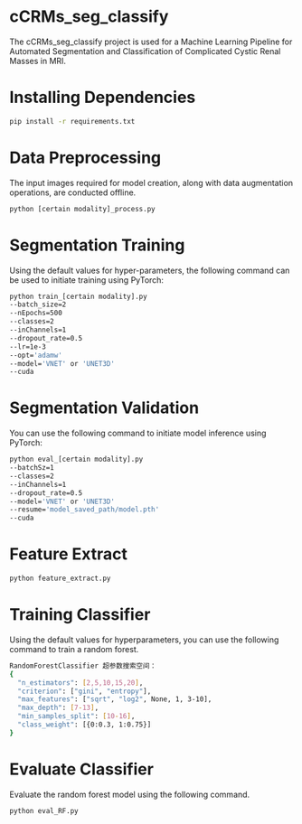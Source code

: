 # cCRMs_seg_classify
The cCRMs_seg_classify project is used for a Machine Learning Pipeline for Automated Segmentation and Classification of Complicated Cystic Renal Masses in MRI.

# Installing Dependencies
```bash
pip install -r requirements.txt
```

# Data Preprocessing
The input images required for model creation, along with data augmentation operations, are conducted offline.
```bash
python [certain modality]_process.py
```

# Segmentation Training
Using the default values for hyper-parameters, the following command can be used to initiate training using PyTorch:
```bash
python train_[certain modality].py
--batch_size=2
--nEpochs=500
--classes=2
--inChannels=1
--dropout_rate=0.5
--lr=1e-3
--opt='adamw'
--model='VNET' or 'UNET3D'
--cuda
```

# Segmentation Validation
You can use the following command to initiate model inference using PyTorch:
```bash
python eval_[certain modality].py
--batchSz=1
--classes=2
--inChannels=1
--dropout_rate=0.5
--model='VNET' or 'UNET3D'
--resume='model_saved_path/model.pth'
--cuda
```
# Feature Extract
```bash
python feature_extract.py
```
# Training Classifier
Using the default values for hyperparameters, you can use the following command to train a random forest.
```bash
RandomForestClassifier 超参数搜索空间：
{
  "n_estimators": [2,5,10,15,20],
  "criterion": ["gini", "entropy"],
  "max_features": ["sqrt", "log2", None, 1, 3-10],
  "max_depth": [7-13],
  "min_samples_split": [10-16],
  "class_weight": [{0:0.3, 1:0.75}]
}
```
# Evaluate Classifier
Evaluate the random forest model using the following command.
```bash
python eval_RF.py
```

